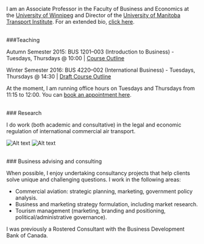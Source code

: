 

I am an Associate Professor in the Faculty of Business and Economics at the [University of Winnipeg](http://www.uwinnipeg.ca) and Director of the [University of Manitoba Transport Institute](http://www.umti.ca).  For an extended bio, [click here](https://dtduval.github.io/about.html).

<br>
###Teaching     


Autumn Semester 2015: BUS 1201–003 (Introduction to Business) - Tuesdays, Thursdays @ 10:00 | [Course Outline](https://dl.dropboxusercontent.com/u/461710/BUS1201/BUS-1201-003-Autumn-2015-Duval.pdf)    

Winter Semester 2016: BUS 4220–002 (International Business) - Tuesdays, Thursdays @ 14:30 | [Draft Course Outline](https://dtduval.github.io/4220.html)          
          
At the moment, I am running office hours on Tuesdays and Thursdays from 11:15 to 12:00.  You can [book an appointment here](https://gewhtttyjc.youcanbook.me/).

<br>
### Research

I do work (both academic and consultative) in the legal and economic regulation of international commercial air transport.

![Alt text](http://www.ashgate.com/images/9781409454069.jpg) ![Alt text](http://dtduval.githib.io/images/Koo-Tan-Duval.jpg)  

<br>
### Business advising and consulting

When possible, I enjoy undertaking consultancy projects that help clients solve unique and challenging questions.  I work in the following areas:

* Commercial aviation: strategic planning, marketing, government policy analysis.
* Business and marketing strategy formulation, including market research.
* Tourism management (marketing, branding and positioning, political/administrative governance).

I was previously a Rostered Consultant with the Business Development Bank of Canada.




